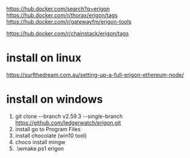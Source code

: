 https://hub.docker.com/search?q=erigon
https://hub.docker.com/r/thorax/erigon/tags
https://hub.docker.com/r/gatewayfm/erigon-tools

https://hub.docker.com/r/chainstack/erigon/tags

# install on linux
https://surfthedream.com.au/setting-up-a-full-erigon-ethereum-node/
# install on windows

1) git clone --branch v2.59.3 --single-branch https://github.com/ledgerwatch/erigon.git
2) install go to Program Files
3) install chocolate (win10 tool)
4) choco install mingw
5) .\wmake.ps1 erigon